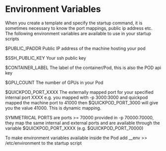 # Environment Variables

When you create a template and specify the startup command, it is sometimes necessary to know the port mappings, public ip address etc. The following environment variables are available to use in your startup scripts&#x20;

$PUBLIC\_IPADDR Public IP address of the machine hosting your pod

$SSH\_PUBLIC\_KEY Your ssh public key

$CONTAINER\_LABEL The label of the container/Pod, this is also the POD api key&#x20;

$GPU\_COUNT The number of GPUs in your Pod&#x20;

$QUICKPOD\_PORT\_XXXX The externally mapped port for your specified internal port XXXX e.g. you mapped with -p 3000:3000 and quickpod mapped the machine port to 41000 then $QUICKPOD\_PORT\_3000 will give you the value 41000. This is dynamic mapping.

SYMMETRICAL PORTS are ports >= 70000 provided in -p 70000:70000, they map the same internal and external ports and are available through the variable $QUICKPOD\_PORT\_XXXX (e.g. $QUICKPOD\_PORT\_70000)

To make environment variables available inside the Pod add \_\_env >> /etc/environment to the startup script
